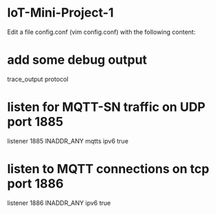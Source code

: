 # IoT-Mini-Project-1

Edit a file config.conf (vim config.conf) with the following content:

# add some debug output
trace_output protocol
   
# listen for MQTT-SN traffic on UDP port 1885
listener 1885 INADDR_ANY mqtts
  ipv6 true
   
# listen to MQTT connections on tcp port 1886
listener 1886 INADDR_ANY
  ipv6 true





